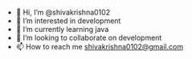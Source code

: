 - 👋 Hi, I’m @shivakrishna0102
- 👀 I’m interested in development
- 🌱 I’m currently learning java
- 💞️ I’m looking to collaborate on development
- 📫 How to reach me shivakrishna0102@gmail.com

<!---
shivakrishna0102/shivakrishna0102 is a ✨ special ✨ repository because its `README.md` (this file) appears on your GitHub profile.
You can click the Preview link to take a look at your changes.
--->
